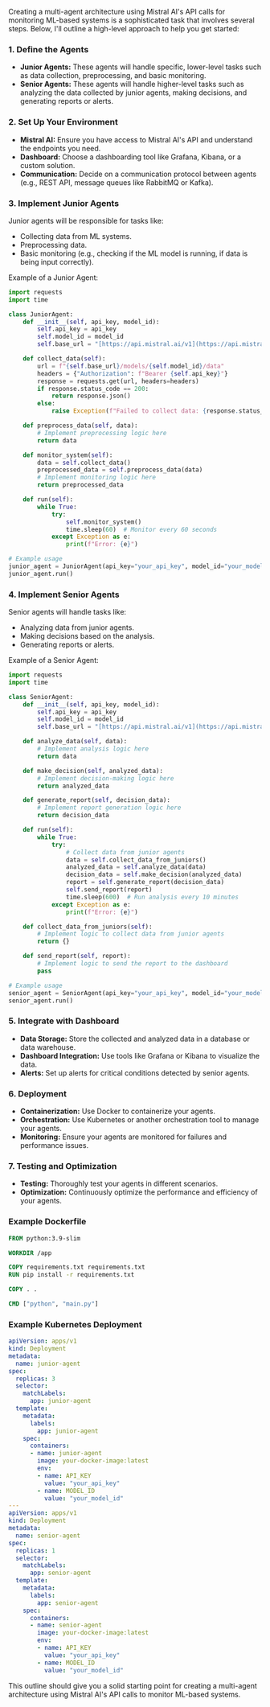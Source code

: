
Creating a multi-agent architecture using Mistral AI's API calls for monitoring ML-based systems is a sophisticated task that involves several steps. Below, I'll outline a high-level approach to help you get started:

### 1. Define the Agents
- **Junior Agents:** These agents will handle specific, lower-level tasks such as data collection, preprocessing, and basic monitoring.
- **Senior Agents:** These agents will handle higher-level tasks such as analyzing the data collected by junior agents, making decisions, and generating reports or alerts.

### 2. Set Up Your Environment
- **Mistral AI:** Ensure you have access to Mistral AI's API and understand the endpoints you need.
- **Dashboard:** Choose a dashboarding tool like Grafana, Kibana, or a custom solution.
- **Communication:** Decide on a communication protocol between agents (e.g., REST API, message queues like RabbitMQ or Kafka).

### 3. Implement Junior Agents
Junior agents will be responsible for tasks like:
- Collecting data from ML systems.
- Preprocessing data.
- Basic monitoring (e.g., checking if the ML model is running, if data is being input correctly).

Example of a Junior Agent:
```python
import requests
import time

class JuniorAgent:
    def __init__(self, api_key, model_id):
        self.api_key = api_key
        self.model_id = model_id
        self.base_url = "[https://api.mistral.ai/v1](https://api.mistral.ai/v1)"

    def collect_data(self):
        url = f"{self.base_url}/models/{self.model_id}/data"
        headers = {"Authorization": f"Bearer {self.api_key}"}
        response = requests.get(url, headers=headers)
        if response.status_code == 200:
            return response.json()
        else:
            raise Exception(f"Failed to collect data: {response.status_code}")

    def preprocess_data(self, data):
        # Implement preprocessing logic here
        return data

    def monitor_system(self):
        data = self.collect_data()
        preprocessed_data = self.preprocess_data(data)
        # Implement monitoring logic here
        return preprocessed_data

    def run(self):
        while True:
            try:
                self.monitor_system()
                time.sleep(60)  # Monitor every 60 seconds
            except Exception as e:
                print(f"Error: {e}")

# Example usage
junior_agent = JuniorAgent(api_key="your_api_key", model_id="your_model_id")
junior_agent.run()
```

### 4. Implement Senior Agents
Senior agents will handle tasks like:
- Analyzing data from junior agents.
- Making decisions based on the analysis.
- Generating reports or alerts.

Example of a Senior Agent:
```python
import requests
import time

class SeniorAgent:
    def __init__(self, api_key, model_id):
        self.api_key = api_key
        self.model_id = model_id
        self.base_url = "[https://api.mistral.ai/v1](https://api.mistral.ai/v1)"

    def analyze_data(self, data):
        # Implement analysis logic here
        return data

    def make_decision(self, analyzed_data):
        # Implement decision-making logic here
        return analyzed_data

    def generate_report(self, decision_data):
        # Implement report generation logic here
        return decision_data

    def run(self):
        while True:
            try:
                # Collect data from junior agents
                data = self.collect_data_from_juniors()
                analyzed_data = self.analyze_data(data)
                decision_data = self.make_decision(analyzed_data)
                report = self.generate_report(decision_data)
                self.send_report(report)
                time.sleep(600)  # Run analysis every 10 minutes
            except Exception as e:
                print(f"Error: {e}")

    def collect_data_from_juniors(self):
        # Implement logic to collect data from junior agents
        return {}

    def send_report(self, report):
        # Implement logic to send the report to the dashboard
        pass

# Example usage
senior_agent = SeniorAgent(api_key="your_api_key", model_id="your_model_id")
senior_agent.run()
```

### 5. Integrate with Dashboard
- **Data Storage:** Store the collected and analyzed data in a database or data warehouse.
- **Dashboard Integration:** Use tools like Grafana or Kibana to visualize the data.
- **Alerts:** Set up alerts for critical conditions detected by senior agents.

### 6. Deployment
- **Containerization:** Use Docker to containerize your agents.
- **Orchestration:** Use Kubernetes or another orchestration tool to manage your agents.
- **Monitoring:** Ensure your agents are monitored for failures and performance issues.

### 7. Testing and Optimization
- **Testing:** Thoroughly test your agents in different scenarios.
- **Optimization:** Continuously optimize the performance and efficiency of your agents.

### Example Dockerfile
```dockerfile
FROM python:3.9-slim

WORKDIR /app

COPY requirements.txt requirements.txt
RUN pip install -r requirements.txt

COPY . .

CMD ["python", "main.py"]
```

### Example Kubernetes Deployment
```yaml
apiVersion: apps/v1
kind: Deployment
metadata:
  name: junior-agent
spec:
  replicas: 3
  selector:
    matchLabels:
      app: junior-agent
  template:
    metadata:
      labels:
        app: junior-agent
    spec:
      containers:
      - name: junior-agent
        image: your-docker-image:latest
        env:
        - name: API_KEY
          value: "your_api_key"
        - name: MODEL_ID
          value: "your_model_id"
---
apiVersion: apps/v1
kind: Deployment
metadata:
  name: senior-agent
spec:
  replicas: 1
  selector:
    matchLabels:
      app: senior-agent
  template:
    metadata:
      labels:
        app: senior-agent
    spec:
      containers:
      - name: senior-agent
        image: your-docker-image:latest
        env:
        - name: API_KEY
          value: "your_api_key"
        - name: MODEL_ID
          value: "your_model_id"
```

This outline should give you a solid starting point for creating a multi-agent architecture using Mistral AI's API calls to monitor ML-based systems.